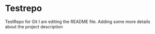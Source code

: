 # Testrepo
TestRepo for Git
I am editing the README file. Adding some more details about the project description

